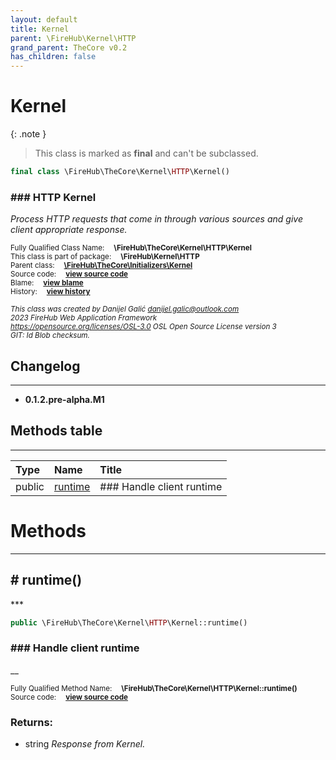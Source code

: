 ```yaml
---
layout: default
title: Kernel
parent: \FireHub\Kernel\HTTP
grand_parent: TheCore v0.2
has_children: false
---
```


<link rel="stylesheet" type="text/css" href="/css/style.css" />

# Kernel

{: .note }
> This class is marked as **final** and can't be subclassed.


```php
final class \FireHub\TheCore\Kernel\HTTP\Kernel()
```

### ### HTTP Kernel

_Process HTTP requests that come in through various sources
and give client appropriate response._

<sub>Fully Qualified Class Name:  **\FireHub\TheCore\Kernel\HTTP\Kernel**</sub><br>
<sub>This class is part of package:  **\FireHub\Kernel\HTTP**</sub><br>
<sub>Parent class:  **[\FireHub\TheCore\Initializers\Kernel](/thecore/v0.2\FireHub\TheCore\Initializers\Kernel)**</sub><br>
<sub>Source code:  **[view source code](https://github.com/The-FireHub-Project/TheCore/blob/v1.0/src/kernel/http/firehub.Kernel.php#L26)**</sub><br>
<sub>Blame:  **[view blame](https://github.com/The-FireHub-Project/TheCore/blame/v1.0/src/kernel/http/firehub.Kernel.php)**</sub><br>
<sub>History:  **[view history](https://github.com/The-FireHub-Project/TheCore/commits/v1.0/src/kernel/http/firehub.Kernel.php)**</sub><br>

<sub>_This class was created by Danijel Galić <danijel.galic@outlook.com>_</sub><br>
<sub>_2023 FireHub Web Application Framework_</sub><br>
<sub>_<https://opensource.org/licenses/OSL-3.0> OSL Open Source License version 3_</sub><br>
<sub>_GIT: $Id$ Blob checksum._</sub><br>

## Changelog
***

* **0.1.2.pre-alpha.M1** 


## Methods table
***

| Type  | Name  | Title |
| :---  | :---  | :---  |
|public |<a href="#runtime()">runtime</a>|### Handle client runtime|


# Methods
***


<h2><a name="runtime()"># runtime()</a></h2>
***

```php
public \FireHub\TheCore\Kernel\HTTP\Kernel::runtime()
```

### ### Handle client runtime

__

<sub>Fully Qualified Method Name:  **\FireHub\TheCore\Kernel\HTTP\Kernel::runtime()**</sub><br>
<sub>Source code:  **[view source code](https://github.com/The-FireHub-Project/TheCore/blob/v1.0/src/kernel/http/firehub.Kernel.php#L31)**</sub><br>


### Returns:

* string _Response from Kernel._


